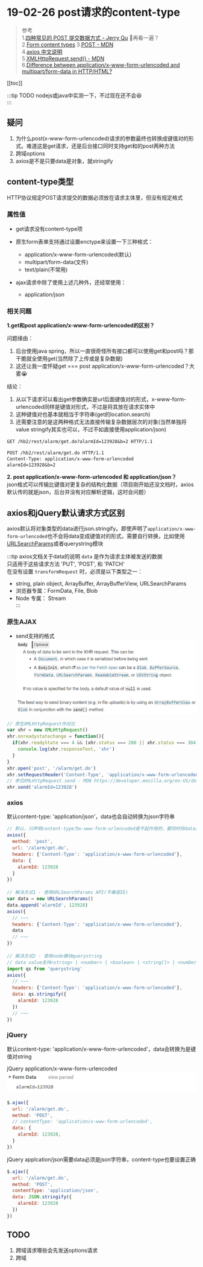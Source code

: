 # 19-02-26 post请求的content-type

> 参考  
1.[四种常见的 POST 提交数据方式 - Jerry Qu](https://imququ.com/post/four-ways-to-post-data-in-http.html) :running:再看一遍？  
2.[Form content types](https://www.w3.org/TR/html401/interact/forms.html#h-17.13.4)
3.[POST - MDN](https://developer.mozilla.org/en-US/docs/Web/HTTP/Methods/POST)  
4.[axios 中文说明](https://www.kancloud.cn/yunye/axios/234845)  
5.[XMLHttpRequest.send() - MDN](https://developer.mozilla.org/en-US/docs/Web/API/XMLHttpRequest/send)  
6.[Difference between application/x-www-form-urlencoded and multipart/form-data in HTTP/HTML?](https://javarevisited.blogspot.com/2017/06/difference-between-applicationx-www-form-urlencoded-vs-multipart-form-data.html)

[[toc]]

:::tip TODO 
nodejs或java中实测一下，不过现在还不会:laughing:  
:::

## 疑问
1. 为什么post(x-www-form-urlencoded)请求的参数最终也转换成键值对的形式。难道这是get请求，还是后台接口同时支持get和的post两种方法
2. 跨域options
3. axios是不是只要data是对象，就stringify

## content-type类型

HTTP协议规定POST请求提交的数据必须放在请求主体里，但没有规定格式

### 属性值

- get请求没有content-type项

- 原生form表单支持通过设置enctype来设置一下三种格式：
  - application/x-www-form-urlencoded(默认)
  - multipart/form-data(文件)
  - text/plain(不常用)

- ajax请求中除了使用上述几种外，还经常使用：
  - application/json

### 相关问题

**1.get和post application/x-www-form-urlencoded的区别？**

问题缘由：  
1. 后台使用java spring，所以一直很奇怪所有接口都可以使用get和post吗？那干脆就全使用get(当然除了上传或是复杂数据)
2. 这还让我一度怀疑get === post application/x-www-form-urlencoded？大雾:sob:  

结论：  
1. 从以下请求可以看出get参数确实是url后面键值对的形式，x-www-form-urlencoded同样是键值对形式，不过是将其放在请求实体中
2. 这种键值对也基本就相当于字符串(get的location.search)
3. 还需要注意的是这两种格式无法直接传输复杂数据层次的对象(当然单独将value stringify其实也可以，不过不如直接使用application/json)

```http
GET /hb2/rest/alarm/get.do?alarmId=123928&b=2 HTTP/1.1
```
```http
POST /hb2/rest/alarm/get.do HTTP/1.1
Content-Type: application/x-www-form-urlencoded
alarmId=123928&b=2
```
**2. post application/x-www-form-urlencoded 和 application/json？**  
json格式可以传输比键值对更复杂的结构化数据（项目刚开始还没文档时，axios默认传的就是json，后台并没有对应解析逻辑，这时会问题）


## axios和jQuery默认请求方式区别

axios默认将对象类型的data进行json.stringify。即使声明了`application/x-www-form-urlencoded`也不会将data变成键值对的形式，需要自行转换，比如使用[URLSearchParams](https://developer.mozilla.org/en-US/docs/Web/API/URLSearchParams)或者querystring模块

:::tip axios文档关于data的说明
`data` 是作为请求主体被发送的数据  
只适用于这些请求方法 'PUT', 'POST', 和 'PATCH'  
在没有设置 `transformRequest` 时，必须是以下类型之一：  
- string, plain object, ArrayBuffer, ArrayBufferView, URLSearchParams  
- 浏览器专属：FormData, File, Blob  
- Node 专属： Stream  
:::

### 原生AJAX
- send支持的格式
![](./images/2019-02-26-14-40-39.png)

```js
// 原生XMLHttpRequest作对比
var xhr = new XMLHttpRequest()
xhr.onreadystatechange = function(){
  if(xhr.readyState === 4 && (xhr.status === 200 || xhr.status === 304)){
    console.log(xhr.responseText, 'xhr')
  }
}
xhr.open('post', '/alarm/get.do')
xhr.setRequestHeader('Content-Type', 'application/x-www-form-urlencoded')
// 参见XMLHttpRequest.send - MDN https://developer.mozilla.org/en-US/docs/Web/API/XMLHttpRequest/send
xhr.send('alarmId=123928')

```

### axios

默认content-type: 'application/json'，data也会自动转换为json字符串

```js
// 默认，只声明content-type为x-www-form-urlencoded是不起作用的，要同时将data处理成键值对字符串
axios({
  method: 'post',
  url: '/alarm/get.do',
  headers: {'Content-Type': 'application/x-www-form-urlencoded'},
  data: {
    alarmId: 123928
  }
})

// 解决方式1 - 使用URLSearchParams API(不兼容IE)
var data = new URLSearchParams()
data.append('alarmId', 123928)
axios({
  // ~~~
  headers: {'Content-Type': 'application/x-www-form-urlencoded'},
  data
  // ~~~
})

// 解决方式2 - 使用node模块querystring
// data value支持<string> | <number> | <boolean> | <string[]> | <number[]> | <boolean[]>。 任何其他输入值都将被强制转换为空字符串
import qs from 'querystring'
axios({
  // ~~~
  headers: {'Content-Type': 'application/x-www-form-urlencoded'},
  data: qs.stringify({
    alarmId: 123928
  })
  // ~~~
})
```

### jQuery

默认content-type: 'application/x-www-form-urlencoded'，data会转换为是键值对string

jQuery application/x-www-form-urlencoded
![](./images/2019-02-26-14-43-26.png)

```js
$.ajax({
  url: '/alarm/get.do',
  method: 'POST',
  // contentType: 'application/x-www-form-urlencoded',
  data: {
    alarmId: 123928,
  }
})
```

jQuery applcation/json需要data必须是json字符串，content-type也要设置正确
```js
$.ajax({
  url: '/alarm/get.do',
  method: 'POST',
  contentType: 'application/json',
  data: JSON.stringify({
    alarmId: 123928
  })
})
```

## TODO 
1. 跨域请求哪些会先发送options请求
2. 跨域
